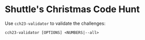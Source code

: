 # Shuttle's Christmas Code Hunt

Use `cch23-validator` to validate the challenges:

```no_rust
cch23-validator [OPTIONS] <NUMBERS|--all>
```